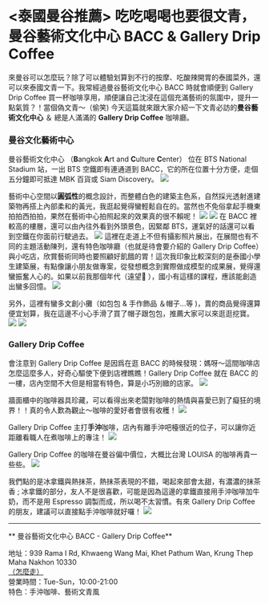 # \<泰國曼谷推薦\> 吃吃喝喝也要很文青，曼谷藝術文化中心 BACC & Gallery Drip Coffee

來曼谷可以怎麼玩？除了可以體驗划算到不行的按摩、吃酸辣開胃的泰國菜外，還可以來泰國文青一下。我常經過曼谷藝術文化中心 BACC 時就會順便到 Gallery Drip Coffee 買一杯咖啡享用，順便讓自己沈浸在這個充滿藝術的氛圍中，提升一點氣質？！當個偽文青～（偷笑) 今天這篇就來跟大家介紹一下文青必訪的**曼谷藝術文化中心** ＆ 總是人滿滿的 **Gallery Drip Coffee** 咖啡廳。

### **曼谷文化藝術中心**

曼谷藝術文化中心 （**B**angkok **A**rt and **C**ulture **C**enter） 位在 BTS National Stadium 站，一出 BTS 空鐵即有連通道到 BACC，它的所在位置十分方便，走個五分鐘即可抵達 MBK 百貨或 Siam Discovery。
![](BACC.jpg)  

藝術中心空間以**圓弧性**的概念設計，而整體白色的建築主色系，自然採光透射進建築物再搭上內部柔和的黃光，我逛起覺得蠻輕鬆自在的。當然也不免俗拿起手機東拍拍西拍拍，果然在藝術中心拍照起來的效果真的很不賴呢！
![](%E5%85%A7%E9%83%A8%E8%A3%9D%E6%BD%A2.jpg) ![](%E5%85%A7%E9%83%A8%E8%A3%9D%E6%BD%A22.jpg) 
在 BACC 裡較高的樓層，還可以由內往外看到外頭景色，因緊鄰 BTS，運氣好的話還可以看到空鐵在你面前行駛過去。
![](BTS.jpg)
這裡在走道上不但有攝影照片展出，在展間也有不同的主題活動陳列，還有特色咖啡廳（也就是待會要介紹的 Gallery Drip Coffee）與小吃店，欣賞藝術同時也要照顧好飢餓的胃！這次我印象比較深刻的是泰國小學生建築展，有點像讓小朋友做專案，從發想概念到實際做成模型的成果展，覺得還蠻振奮人心的。如果以前我那個年代（遠望🧐 ），國小有這樣的課程，應該能創造出蠻多回憶。
![](%E5%B0%8F%E5%AD%B8%E7%94%9F%E5%BB%BA%E7%AF%89%E5%B1%95.jpg)

另外，這裡有蠻多文創小攤（如包包 & 手作飾品 ＆帽子...等 )，賣的商品覺得還算便宜划算，我在這邊不小心手滑了買了帽子跟包包，推薦大家可以來逛逛挖寶。
![](%E6%89%8B%E4%BD%9C%E9%A3%BE%E5%93%81.jpg) 
![](%E5%B0%8F%E8%B2%A9.jpg)

### **Gallery Drip Coffee**

會注意到 Gallery Drip Coffee 是因爲在逛 BACC 的時候發現：媽呀～這間咖啡店怎麼這麼多人，好奇心驅使下便到店裡瞧瞧！Gallery Drip Coffee 就在 BACC 的一樓，店內空間不大但是相當有特色，算是小巧別緻的店家。
![](%E5%BA%97%E9%9D%A2.jpg)

牆面櫃中的咖啡器具珍藏，可以看得出來老闆對咖啡的熱情與喜愛已到了癡狂的境界！！真的令人歎為觀止～咖啡的愛好者會很有收穫！
![](%E5%92%96%E5%95%A1%E5%BB%B3%E8%A3%9D%E6%BD%A2.jpg)

Gallery Drip Coffee 主打**手沖**咖啡，店內有離手沖吧檯很近的位子，可以讓你近距離看職人在煮咖啡上的專注！
![](%E6%89%8B%E6%B2%96%E5%92%96%E5%95%A1.jpg)

Gallery Drip Coffee 的咖啡在曼谷偏中價位，大概比台灣 LOUISA 的咖啡再貴一些些。
![](%E5%83%B9%E7%9B%AE%E8%A1%A8.jpg)

我們點的是冰拿鐵與熱抹茶，熱抹茶表現的不錯，喝起來部會太甜，有濃濃的抹茶香 ; 冰拿鐵的部分，友人不是很喜歡，可能是因為這邊的拿鐵直接用手沖咖啡加牛奶，而不是用 Espresso 調製而成，所以喝不太習慣。有來 Gallery Drip Coffee 的朋友，建議可以直接點手沖咖啡就好囉！
![](%E5%92%96%E5%95%A1.jpg)

---- 
** 曼谷藝術文化中心 BACC - Gallery Drip Coffee**

地址：939 Rama I Rd, Khwaeng Wang Mai, Khet Pathum Wan, Krung Thep Maha Nakhon 10330  
[（怎麼走）](https://goo.gl/maps/pQjcgNkit7m)  
營業時間：Tue-Sun，10:00-21:00  
特色：手沖咖啡、藝術文青風




